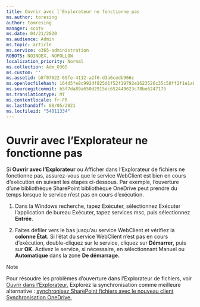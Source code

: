 ```yaml
---
title: Ouvrir avec l’Explorateur ne fonctionne pas
ms.author: toresing
author: tomresing
manager: scotv
ms.date: 04/21/2020
ms.audience: Admin
ms.topic: article
ms.service: o365-administration
ROBOTS: NOINDEX, NOFOLLOW
localization_priority: Normal
ms.collection: Adm_O365
ms.custom: ''
ms.assetid: b8f07022-69fe-4112-a2f6-d3a6cedb966c
ms.openlocfilehash: 164d5fe8c992df825d1f52f19792e1623526c35c58ff2f1e1ab601fdcf5f0f53
ms.sourcegitcommit: b5f7da89a650d2915dc652449623c78be6247175
ms.translationtype: MT
ms.contentlocale: fr-FR
ms.lasthandoff: 08/05/2021
ms.locfileid: "54011334"
---
```

# <a name="open-with-explorer-isnt-working"></a>Ouvrir avec l’Explorateur ne fonctionne pas

Si **Ouvrir avec l’Explorateur** ou Afficher dans l’Explorateur de fichiers  ne fonctionne pas, assurez-vous que le service WebClient est bien en cours d’exécution en suivant les étapes ci-dessous.  Par exemple, l’ouverture d’une bibliothèque SharePoint bibliothèque OneDrive peut prendre du temps lorsque le service n’est pas en cours d’exécution. 
  
1. Dans la Windows recherche, tapez Exécuter, sélectionnez Exécuter l’application de bureau Exécuter, tapez services.msc, puis sélectionnez **Entrée**.
    
2. Faites défiler vers le bas jusqu’au service WebClient et vérifiez la **colonne État.** Si l’état du service WebClient n’est pas en cours d’exécution, double-cliquez sur le service, cliquez sur **Démarrer,** puis sur **OK**. Activez le service, si nécessaire, en sélectionnant Manuel ou **Automatique** dans la zone **De démarrage.**  
    
> [!NOTE]
> Pour résoudre les problèmes d’ouverture dans l’Explorateur de fichiers, voir [Ouvrir dans l’Explorateur.](https://go.microsoft.com/fwlink/?linkid=871665) Explorez la synchronisation comme meilleure alternative : [synchronisez SharePoint fichiers avec le nouveau client Synchronisation OneDrive.](https://go.microsoft.com/fwlink/?linkid=871666) 
  

